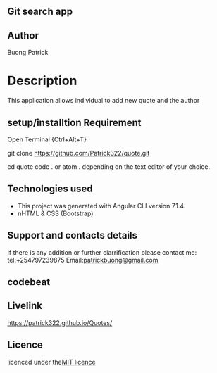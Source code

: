 ## Git search app

## Author

Buong Patrick

# Description
This application allows individual to add new quote and the author

## setup/installtion Requirement

Open Terminal {Ctrl+Alt+T}

git clone https://github.com/Patrick322/quote.git

cd quote
code . or atom . depending on the text editor of your choice.


## Technologies used

* This project was generated with Angular CLI version 7.1.4.
* nHTML & CSS (Bootstrap)


## Support and contacts details
If there is any addition or further clarrification please contact me:
tel:+254797239875
Email:patrickbuong@gmail.com

## codebeat



## Livelink

  https://patrick322.github.io/Quotes/


## Licence

licenced under the[MIT licence](LICENCED)
